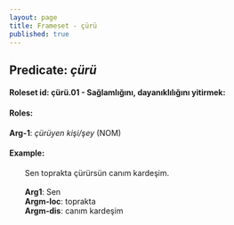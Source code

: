 ```yaml
---
layout: page
title: Frameset - çürü
published: true
---
```

<h2>Predicate: <i>çürü</i></h2>
<h4>Roleset id: çürü.01 - Sağlamlığını, dayanıklılığını yitirmek:<br>
<h4>Roles:</h4>
<b>Arg-1</b>: <i>çürüyen kişi/şey</i>  (NOM) <br>
<h4>Example:</h4>
&emsp;&emsp;Sen toprakta çürürsün canım kardeşim.<br><br>
&emsp;&emsp;<b>Arg1</b>:  Sen<br>
&emsp;&emsp;<b>Argm-loc</b>:  toprakta<br>
&emsp;&emsp;<b>Argm-dis</b>:  canım kardeşim<br>

